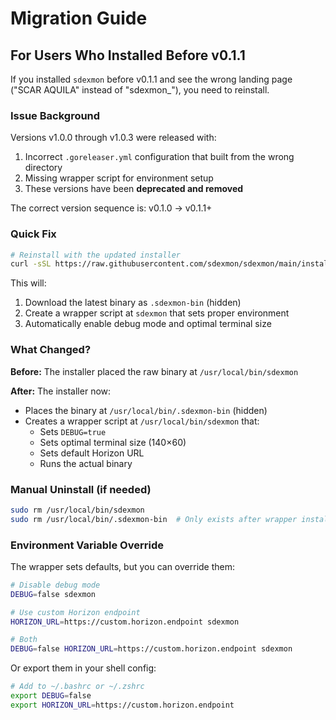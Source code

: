 # Migration Guide

## For Users Who Installed Before v0.1.1

If you installed `sdexmon` before v0.1.1 and see the wrong landing page ("SCAR AQUILA" instead of "sdexmon_"), you need to reinstall.

### Issue Background

Versions v1.0.0 through v1.0.3 were released with:
1. Incorrect `.goreleaser.yml` configuration that built from the wrong directory
2. Missing wrapper script for environment setup
3. These versions have been **deprecated and removed**

The correct version sequence is: v0.1.0 → v0.1.1+

### Quick Fix

```bash
# Reinstall with the updated installer
curl -sSL https://raw.githubusercontent.com/sdexmon/sdexmon/main/install.sh | bash
```

This will:
1. Download the latest binary as `.sdexmon-bin` (hidden)
2. Create a wrapper script at `sdexmon` that sets proper environment
3. Automatically enable debug mode and optimal terminal size

### What Changed?

**Before:** The installer placed the raw binary at `/usr/local/bin/sdexmon`

**After:** The installer now:
- Places the binary at `/usr/local/bin/.sdexmon-bin` (hidden)
- Creates a wrapper script at `/usr/local/bin/sdexmon` that:
  - Sets `DEBUG=true`
  - Sets optimal terminal size (140×60)
  - Sets default Horizon URL
  - Runs the actual binary

### Manual Uninstall (if needed)

```bash
sudo rm /usr/local/bin/sdexmon
sudo rm /usr/local/bin/.sdexmon-bin  # Only exists after wrapper installation
```

### Environment Variable Override

The wrapper sets defaults, but you can override them:

```bash
# Disable debug mode
DEBUG=false sdexmon

# Use custom Horizon endpoint
HORIZON_URL=https://custom.horizon.endpoint sdexmon

# Both
DEBUG=false HORIZON_URL=https://custom.horizon.endpoint sdexmon
```

Or export them in your shell config:

```bash
# Add to ~/.bashrc or ~/.zshrc
export DEBUG=false
export HORIZON_URL=https://custom.horizon.endpoint
```
